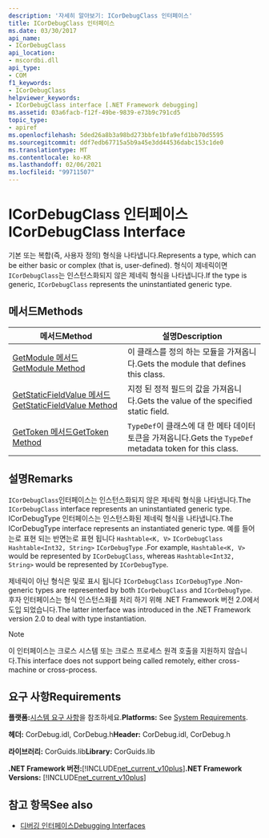 ```yaml
---
description: '자세히 알아보기: ICorDebugClass 인터페이스'
title: ICorDebugClass 인터페이스
ms.date: 03/30/2017
api_name:
- ICorDebugClass
api_location:
- mscordbi.dll
api_type:
- COM
f1_keywords:
- ICorDebugClass
helpviewer_keywords:
- ICorDebugClass interface [.NET Framework debugging]
ms.assetid: 03a6facb-f12f-49be-9839-e73b9c791cd5
topic_type:
- apiref
ms.openlocfilehash: 5ded26a8b3a98bd273bbfe1bfa9efd1bb70d5595
ms.sourcegitcommit: ddf7edb67715a5b9a45e3dd44536dabc153c1de0
ms.translationtype: MT
ms.contentlocale: ko-KR
ms.lasthandoff: 02/06/2021
ms.locfileid: "99711507"
---
```

# <a name="icordebugclass-interface"></a><span data-ttu-id="05915-103">ICorDebugClass 인터페이스</span><span class="sxs-lookup"><span data-stu-id="05915-103">ICorDebugClass Interface</span></span>

<span data-ttu-id="05915-104">기본 또는 복합(즉, 사용자 정의) 형식을 나타냅니다.</span><span class="sxs-lookup"><span data-stu-id="05915-104">Represents a type, which can be either basic or complex (that is, user-defined).</span></span> <span data-ttu-id="05915-105">형식이 제네릭이면 `ICorDebugClass`는 인스턴스화되지 않은 제네릭 형식을 나타냅니다.</span><span class="sxs-lookup"><span data-stu-id="05915-105">If the type is generic, `ICorDebugClass` represents the uninstantiated generic type.</span></span>  
  
## <a name="methods"></a><span data-ttu-id="05915-106">메서드</span><span class="sxs-lookup"><span data-stu-id="05915-106">Methods</span></span>  
  
|<span data-ttu-id="05915-107">메서드</span><span class="sxs-lookup"><span data-stu-id="05915-107">Method</span></span>|<span data-ttu-id="05915-108">설명</span><span class="sxs-lookup"><span data-stu-id="05915-108">Description</span></span>|  
|------------|-----------------|  
|[<span data-ttu-id="05915-109">GetModule 메서드</span><span class="sxs-lookup"><span data-stu-id="05915-109">GetModule Method</span></span>](icordebugclass-getmodule-method.md)|<span data-ttu-id="05915-110">이 클래스를 정의 하는 모듈을 가져옵니다.</span><span class="sxs-lookup"><span data-stu-id="05915-110">Gets the module that defines this class.</span></span>|  
|[<span data-ttu-id="05915-111">GetStaticFieldValue 메서드</span><span class="sxs-lookup"><span data-stu-id="05915-111">GetStaticFieldValue Method</span></span>](icordebugclass-getstaticfieldvalue-method.md)|<span data-ttu-id="05915-112">지정 된 정적 필드의 값을 가져옵니다.</span><span class="sxs-lookup"><span data-stu-id="05915-112">Gets the value of the specified static field.</span></span>|  
|[<span data-ttu-id="05915-113">GetToken 메서드</span><span class="sxs-lookup"><span data-stu-id="05915-113">GetToken Method</span></span>](icordebugclass-gettoken-method.md)|<span data-ttu-id="05915-114">`TypeDef`이 클래스에 대 한 메타 데이터 토큰을 가져옵니다.</span><span class="sxs-lookup"><span data-stu-id="05915-114">Gets the `TypeDef` metadata token for this class.</span></span>|  
  
## <a name="remarks"></a><span data-ttu-id="05915-115">설명</span><span class="sxs-lookup"><span data-stu-id="05915-115">Remarks</span></span>  

 <span data-ttu-id="05915-116">`ICorDebugClass`인터페이스는 인스턴스화되지 않은 제네릭 형식을 나타냅니다.</span><span class="sxs-lookup"><span data-stu-id="05915-116">The `ICorDebugClass` interface represents an uninstantiated generic type.</span></span> <span data-ttu-id="05915-117">ICorDebugType 인터페이스는 인스턴스화된 제네릭 형식을 나타냅니다.</span><span class="sxs-lookup"><span data-stu-id="05915-117">The ICorDebugType interface represents an instantiated generic type.</span></span> <span data-ttu-id="05915-118">예를 들어는로 표현 되는 반면는로 표현 됩니다 `Hashtable<K, V>` `ICorDebugClass` `Hashtable<Int32, String>` `ICorDebugType` .</span><span class="sxs-lookup"><span data-stu-id="05915-118">For example, `Hashtable<K, V>` would be represented by `ICorDebugClass`, whereas `Hashtable<Int32, String>` would be represented by `ICorDebugType`.</span></span>  
  
 <span data-ttu-id="05915-119">제네릭이 아닌 형식은 및로 표시 됩니다 `ICorDebugClass` `ICorDebugType` .</span><span class="sxs-lookup"><span data-stu-id="05915-119">Non-generic types are represented by both `ICorDebugClass` and `ICorDebugType`.</span></span> <span data-ttu-id="05915-120">후자 인터페이스는 형식 인스턴스화를 처리 하기 위해 .NET Framework 버전 2.0에서 도입 되었습니다.</span><span class="sxs-lookup"><span data-stu-id="05915-120">The latter interface was introduced in the .NET Framework version 2.0 to deal with type instantiation.</span></span>  
  
> [!NOTE]
> <span data-ttu-id="05915-121">이 인터페이스는 크로스 시스템 또는 크로스 프로세스 원격 호출을 지원하지 않습니다.</span><span class="sxs-lookup"><span data-stu-id="05915-121">This interface does not support being called remotely, either cross-machine or cross-process.</span></span>  
  
## <a name="requirements"></a><span data-ttu-id="05915-122">요구 사항</span><span class="sxs-lookup"><span data-stu-id="05915-122">Requirements</span></span>  

 <span data-ttu-id="05915-123">**플랫폼:**[시스템 요구 사항](../../get-started/system-requirements.md)을 참조하세요.</span><span class="sxs-lookup"><span data-stu-id="05915-123">**Platforms:** See [System Requirements](../../get-started/system-requirements.md).</span></span>  
  
 <span data-ttu-id="05915-124">**헤더:** CorDebug.idl, CorDebug.h</span><span class="sxs-lookup"><span data-stu-id="05915-124">**Header:** CorDebug.idl, CorDebug.h</span></span>  
  
 <span data-ttu-id="05915-125">**라이브러리:** CorGuids.lib</span><span class="sxs-lookup"><span data-stu-id="05915-125">**Library:** CorGuids.lib</span></span>  
  
 <span data-ttu-id="05915-126">**.NET Framework 버전:**[!INCLUDE[net_current_v10plus](../../../../includes/net-current-v10plus-md.md)]</span><span class="sxs-lookup"><span data-stu-id="05915-126">**.NET Framework Versions:** [!INCLUDE[net_current_v10plus](../../../../includes/net-current-v10plus-md.md)]</span></span>  
  
## <a name="see-also"></a><span data-ttu-id="05915-127">참고 항목</span><span class="sxs-lookup"><span data-stu-id="05915-127">See also</span></span>

- [<span data-ttu-id="05915-128">디버깅 인터페이스</span><span class="sxs-lookup"><span data-stu-id="05915-128">Debugging Interfaces</span></span>](debugging-interfaces.md)
